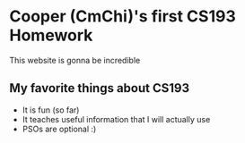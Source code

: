 # Cooper (CmChi)'s first CS193 Homework
This website is gonna be incredible
## My favorite things about CS193
- It is fun (so far)
- It teaches useful information that I will actually use
- PSOs are optional :)

